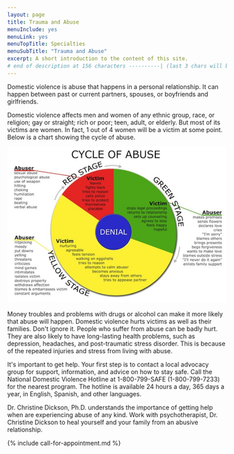 ```yaml
---
layout: page
title: Trauma and Abuse
menuInclude: yes
menuLink: yes
menuTopTitle: Specialties
menuSubTitle: "Trauma and Abuse"
excerpt: A short introduction to the content of this site.
# end of description at 156 characters ----------| (last 3 chars will be replaced by '...' on overflow)
---
```


Domestic violence is abuse that happens in a personal relationship. It can happen between past or current partners, spouses, or boyfriends and girlfriends.

Domestic violence affects men and women of any ethnic group, race, or religion; gay or straight; rich or poor; teen, adult, or elderly. But most of its victims are women. In fact, 1 out of 4 women will be a victim at some point. Below is a chart showing the cycle of abuse.

![abuse.jpg](/images/abuse.jpg)

Money troubles and problems with drugs or alcohol can make it more likely that abuse will happen. Domestic violence hurts victims as well as their families. Don't ignore it. People who suffer from abuse can be badly hurt. They are also likely to have long-lasting health problems, such as depression, headaches, and post-traumatic stress disorder. This is because of the repeated injuries and stress from living with abuse.

It's important to get help. Your first step is to contact a local advocacy group for support, information, and advice on how to stay safe. Call the National Domestic Violence Hotline at 1-800-799-SAFE (1-800-799-7233) for the nearest program. The hotline is available 24 hours a day, 365 days a year, in English, Spanish, and other languages.

Dr. Christine Dickson, Ph.D. understands the importance of getting help when are experiencing abuse of any kind. Work with psychotherapist, Dr. Christine Dickson to heal yourself and your family from an abusive relationship.

{% include call-for-appointment.md %}
